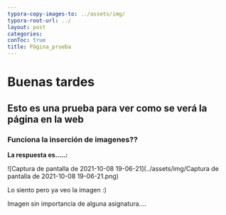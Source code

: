 ```yaml
---
typora-copy-images-to: ../assets/img/
typora-root-url: ../
layout: post
categories: 
conToc: true
title: Página_prueba
---
```



# Buenas tardes

## Esto es una prueba para ver como se verá la página en la web

### Funciona la inserción de imagenes?? 

**La respuesta es.....:**

![Captura de pantalla de 2021-10-08 19-06-21](../assets/img/Captura de pantalla de 2021-10-08 19-06-21.png)

Lo siento pero ya veo la imagen :)

Imagen sin importancia de alguna asignatura....

